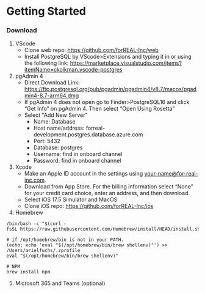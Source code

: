 # Getting Started
### Download
1. VScode
    - Clone web repo: https://github.com/forREAL-Inc/web
    - Install PostgreSQL by VScode>Extensions and typing it in or using the following link: https://marketplace.visualstudio.com/items?itemName=ckolkman.vscode-postgres
2. pgAdmin 4
    - Direct Download Link: https://ftp.postgresql.org/pub/pgadmin/pgadmin4/v8.7/macos/pgadmin4-8.7-arm64.dmg 
    - If pgAdmin 4 does not open go to Finder>PostgreSQL16 and click “Get Info” on pgAdmin 4. Then select “Open Using Rosetta”
    - Select "Add New Server" 
        * Name: Database
        * Host name/address: forreal-development.postgres.database.azure.com 
        * Port: 5432
        * Database: postgres
        * Username: find in onboard channel
        * Password: find in onboard channel
3. Xcode
    - Make an Apple ID account in the settings using your-name@for-real-inc.com. 
    - Download from App Store. For the billing information select “None” for your credit card choice, enter an address, and then download.
    - Select iOS 17.5 Simulator and MacOS
    - Clone iOS repo: https://github.com/forREAL-Inc/ios
4. Homebrew
  ```
  /bin/bash -c "$(curl -fsSL https://raw.githubusercontent.com/Homebrew/install/HEAD/install.sh)"

  # if /opt/homebrew/bin is not in your PATH.
  (echo; echo 'eval "$(/opt/homebrew/bin/brew shellenv)"') >> /Users/arielfuchs/.zprofile
  eval "$(/opt/homebrew/bin/brew shellenv)"

  # NPM
  brew install npm
  ```
5. Microsoft 365 and Teams (optional)

